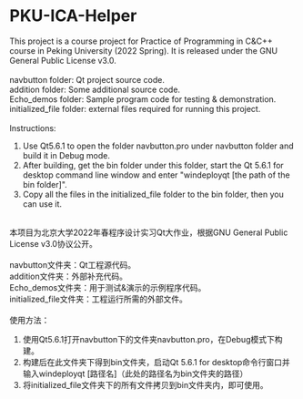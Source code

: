 # PKU-ICA-Helper
This project is a course project for Practice of Programming in C&C++ course in Peking University (2022 Spring). It is released under the GNU General Public License v3.0. \
\
navbutton folder: Qt project source code.\
addition folder: Some additional source code.\
Echo_demos folder: Sample program code for testing & demonstration.\
initialized_file folder: external files required for running this project.\
\
Instructions:
1. Use Qt5.6.1 to open the folder navbutton.pro under navbutton folder and build it in Debug mode.
2. After building, get the bin folder under this folder, start the Qt 5.6.1 for desktop command line window and enter "windeployqt [the path of the bin folder]".
3. Copy all the files in the initialized_file folder to the bin folder, then you can use it.

\
本项目为北京大学2022年春程序设计实习Qt大作业，根据GNU General Public License v3.0协议公开。\
\
navbutton文件夹：Qt工程源代码。\
addition文件夹：外部补充代码。\
Echo_demos文件夹：用于测试&演示的示例程序代码。\
initialized_file文件夹：工程运行所需的外部文件。\
\
使用方法：
1. 使用Qt5.6.1打开navbutton下的文件夹navbutton.pro，在Debug模式下构建。
2. 构建后在此文件夹下得到bin文件夹，启动Qt 5.6.1 for desktop命令行窗口并输入windeployqt [路径名]（此处的路径名为bin文件夹的路径）
3. 将initialized_file文件夹下的所有文件拷贝到bin文件夹内，即可使用。
